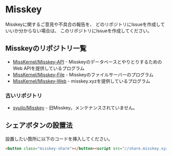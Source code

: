 # Misskey
Misskeyに関するご意見や不具合の報告を、
どのリポジトリにIssueを作成していいか分からない場合は、
このリポジトリにIssueを作成してください。

## Misskeyのリポジトリ一覧
* [MissKernel/Misskey-API](https://github.com/MissKernel/Misskey-API) - MisskeyのデータベースとやりとりするためのWeb APIを提供しているプログラム
* [MissKernel/Misskey-File](https://github.com/MissKernel/Misskey-File) - Misskeyのファイルサーバーのプログラム
* [MissKernel/Misskey-Web](https://github.com/MissKernel/Misskey-Web) - misskey.xyzを提供しているプログラム

### 古いリポジトリ
* [syuilo/Misskey](https://github.com/syuilo/Misskey) - 旧Misskey。メンテナンスされていません。

## シェアボタンの設置法
設置したい箇所に以下のコードを挿入してください。
```html
<button class="misskey-share"></button><script src="//share.misskey.xyz/script.js"></script>
```
